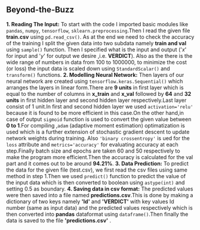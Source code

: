 ## Beyond-the-Buzz
__1. Reading The Input:__
To start with the code I imported basic modules like `pandas`, `numpy`, `tensorflow`, `sklearn.preprocessing`.Then I read the given file __train.csv__ using `pd.read_csv()`. As at the end we need to check the accuracy of the training I split the given data into two subdata namely __train and val__ using `sample()` function. Then I specified what is the input and output ('*x*' for input and '*y*' for output we desire ,i.e. __VERDICT__). Also as the there is the wide range of numbers in data from 100 to 1000000, to minimize the cost (or loss) the input data is scaled down using `StandardScalar()` and `transform()` functions.
__2. Modelling Neural Network:__
Then layers of our neural network are created using `tensorflow.keras.Sequential()` which arranges the layers in linear form.There are __9 units__ in first layer which is equal to the number of columns in **x_train** and **x_val** followed by **64** and **32 units** in first hidden layer and second hidden layer respectively.Last layer consist of 1 unit.In first and second hidden layer we used `activation='relu'` because it is found to be more efficient in this case.On the other hand,in case of output `sigmoid` function is used to convert the given value between __0 to 1__.For compiling ,`adam` (adaptive moment estimation) optimatization is used which is a further extension of stochastic gradient descent to update network weights during training. Also `'binary crossentropy'` is ued for the `loss` attribute and `metrics='accuracy'` for evaluating accuracy at each step.Finally batch size and epochs are taken 60 and 50 respectively to make the program more efficient.Then the accuracy is calculated for the val part and it comes out to be around __94.21%__.
__3. Data Prediction:__
To predict the data for the given file (test.csv), we first read the csv files using same method in step 1.Then we used `predict()` function to predict the value of the input data which is then converted to boolean using `astype(int)` and setting 0.5 as boundary. 
__4. Saving data in csv format:__
The predicted values were then saved into a file named __predictions.csv__.This is done by making a dictionary of two keys namely __'Id'__ and __'VERDICT'__ with key values Id number (same as input data) and the predicted values respectively which is then converted into __pandas__ dataformat using `dataframe()`.Then finally the data
is saved to the file __'predictions.csv'__ .

